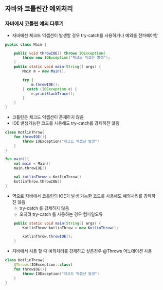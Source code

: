 ## 자바와 코틀린간 예외처리
### 자바에서 코틀린 예외 다루기
- 자바에선 체크드 익셉션이 발생할 경우 try-catch를 사용하거나 예외를 전파해야함
```java
public class Main {

    public void throwIOE() throws IOException{
        throw new IOException("체크드 익셉션 발생");
    }
    public static void main(String[] args) {
        Main m = new Main();

        try {
            m.throwIOE();
        } catch (IOException e) {
            e.printStackTrace();
        }
    }
}
```

- 코틀린은 체크드 익셉션이 존재하지 않음
- IOE 발생가능한 코드를 사용해도 try-catch를 강제하진 않음
```kotlin
class KotlinThrow{
    fun throwIOE(){
        throw IOException("체크드 익셉션 발생")
    }
}

fun main(){
    val main = Main()
    main.throwIOE()

    val kotlinThrow = KotlinThrow()
    kotlinThrow.throwIOE()
}
```

- 역으로 자바에서 코틀린의 IOE가 발생 가능한 코드를 사용해도 예외처리를 강제하진 않음
  - try-catch 를 강제하지 않음
  - 오히려 try-catch 를 사용하는 경우 컴파일오류
```java
    public static void main(String[] args) {
        KotlinThrow kotlinThrow = new KotlinThrow();

        kotlinThrow.throwIOE();
    }
```

- 자바에서 사용 할 때 예외처리를 강제하고 싶은경우 @Throws 어노테이션 사용
```kotlin
class KotlinThrow{
    @Throws(IOException::class)
    fun throwIOE(){
        throw IOException("체크드 익셉션 발생")
    }
}
```